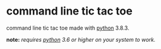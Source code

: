 # command line tic tac toe
command line tic tac toe made with [python](https://python.org/) 3.8.3. 

**note:** *requires [python](https://python.org/) 3.6 or higher on your system to work.*
